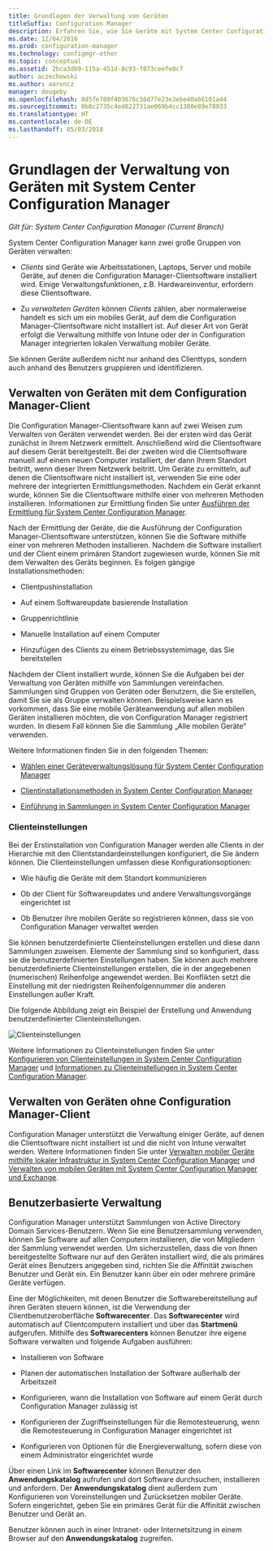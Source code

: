 ```yaml
---
title: Grundlagen der Verwaltung von Geräten
titleSuffix: Configuration Manager
description: Erfahren Sie, wie Sie Geräte mit System Center Configuration Manager verwalten.
ms.date: 12/04/2016
ms.prod: configuration-manager
ms.technology: configmgr-other
ms.topic: conceptual
ms.assetid: 2bca3db9-115a-451d-8c93-f073ceefe0c7
author: aczechowski
ms.author: aaroncz
manager: dougeby
ms.openlocfilehash: 8d5fe709f403676c36d77e23e3ebe40a66101a44
ms.sourcegitcommit: 0b0c2735c4ed822731ae069b4cc1380e89e78933
ms.translationtype: HT
ms.contentlocale: de-DE
ms.lasthandoff: 05/03/2018
---
```

# <a name="fundamentals-of-managing-devices-with-system-center-configuration-manager"></a>Grundlagen der Verwaltung von Geräten mit System Center Configuration Manager

*Gilt für: System Center Configuration Manager (Current Branch)*

System Center Configuration Manager kann zwei große Gruppen von Geräten verwalten:

-   *Clients* sind Geräte wie Arbeitsstationen, Laptops, Server und mobile Geräte, auf denen die Configuration Manager-Clientsoftware installiert wird. Einige Verwaltungsfunktionen, z.B. Hardwareinventur, erfordern diese Clientsoftware.  

-   Zu *verwalteten Geräten* können *Clients* zählen, aber normalerweise handelt es sich um ein mobiles Gerät, auf dem die Configuration Manager-Clientsoftware nicht installiert ist. Auf dieser Art von Gerät erfolgt die Verwaltung mithilfe von Intune oder der in Configuration Manager integrierten lokalen Verwaltung mobiler Geräte.

Sie können Geräte außerdem nicht nur anhand des Clienttyps, sondern auch anhand des Benutzers gruppieren und identifizieren.

## <a name="managing-devices-with-the-configuration-manager-client"></a>Verwalten von Geräten mit dem Configuration Manager-Client

Die Configuration Manager-Clientsoftware kann auf zwei Weisen zum Verwalten von Geräten verwendet werden. Bei der ersten wird das Gerät zunächst in Ihrem Netzwerk ermittelt. Anschließend wird die Clientsoftware auf diesem Gerät bereitgestellt. Bei der zweiten wird die Clientsoftware manuell auf einem neuen Computer installiert, der dann Ihrem Standort beitritt, wenn dieser Ihrem Netzwerk beitritt. Um Geräte zu ermitteln, auf denen die Clientsoftware nicht installiert ist, verwenden Sie eine oder mehrere der integrierten Ermittlungsmethoden. Nachdem ein Gerät erkannt wurde, können Sie die Clientsoftware mithilfe einer von mehreren Methoden installieren. Informationen zur Ermittlung finden Sie unter [Ausführen der Ermittlung für System Center Configuration Manager](../../core/servers/deploy/configure/run-discovery.md).  

 Nach der Ermittlung der Geräte, die die Ausführung der Configuration Manager-Clientsoftware unterstützen, können Sie die Software mithilfe einer von mehreren Methoden installieren. Nachdem die Software installiert und der Client einem primären Standort zugewiesen wurde, können Sie mit dem Verwalten des Geräts beginnen.  Es folgen gängige Installationsmethoden:

 - Clientpushinstallation

 - Auf einem Softwareupdate basierende Installation

 - Gruppenrichtlinie

 - Manuelle Installation auf einem Computer
 - Hinzufügen des Clients zu einem Betriebssystemimage, das Sie bereitstellen  


 Nachdem der Client installiert wurde, können Sie die Aufgaben bei der Verwaltung von Geräten mithilfe von Sammlungen vereinfachen. Sammlungen sind Gruppen von Geräten oder Benutzern, die Sie erstellen, damit Sie sie als Gruppe verwalten können. Beispielsweise kann es vorkommen, dass Sie eine mobile Geräteanwendung auf allen mobilen Geräten installieren möchten, die von Configuration Manager registriert wurden. In diesem Fall können Sie die Sammlung „Alle mobilen Geräte“ verwenden.  

 Weitere Informationen finden Sie in den folgenden Themen:  

-   [Wählen einer Geräteverwaltungslösung für System Center Configuration Manager](../../core/plan-design/choose-a-device-management-solution.md)  

-   [Clientinstallationsmethoden in System Center Configuration Manager](../../core/clients/deploy/plan/client-installation-methods.md)  

-   [Einführung in Sammlungen in System Center Configuration Manager](../../core/clients/manage/collections/introduction-to-collections.md)  

### <a name="client-settings"></a>Clienteinstellungen  
 Bei der Erstinstallation von Configuration Manager werden alle Clients in der Hierarchie mit den Clientstandardeinstellungen konfiguriert, die Sie ändern können. Die Clienteinstellungen umfassen diese Konfigurationsoptionen:

 -  Wie häufig die Geräte mit dem Standort kommunizieren

 -  Ob der Client für Softwareupdates und andere Verwaltungsvorgänge eingerichtet ist

 -  Ob Benutzer ihre mobilen Geräte so registrieren können, dass sie von Configuration Manager verwaltet werden  

Sie können benutzerdefinierte Clienteinstellungen erstellen und diese dann Sammlungen zuweisen.  Elemente der Sammlung sind so konfiguriert, dass sie die benutzerdefinierten Einstellungen haben. Sie können auch mehrere benutzerdefinierte Clienteinstellungen erstellen, die in der angegebenen (numerischen) Reihenfolge angewendet werden.  Bei Konflikten setzt die Einstellung mit der niedrigsten Reihenfolgennummer die anderen Einstellungen außer Kraft.  

Die folgende Abbildung zeigt ein Beispiel der Erstellung und Anwendung benutzerdefinierter Clienteinstellungen.  

 ![Clienteinstellungen](media/ClientSettings.gif)  

 Weitere Informationen zu Clienteinstellungen finden Sie unter  
                [Konfigurieren von Clienteinstellungen in System Center Configuration Manager](../../core/clients/deploy/configure-client-settings.md) und [Informationen zu Clienteinstellungen in System Center Configuration Manager](../../core/clients/deploy/about-client-settings.md).

## <a name="managing-devices-without-the-configuration-manager-client"></a>Verwalten von Geräten ohne Configuration Manager-Client  
 Configuration Manager unterstützt die Verwaltung einiger Geräte, auf denen die Clientsoftware nicht installiert ist und die nicht von Intune verwaltet werden. Weitere Informationen finden Sie unter [Verwalten mobiler Geräte mithilfe lokaler Infrastruktur in System Center Configuration Manager](../../mdm/understand/manage-mobile-devices-with-on-premises-infrastructure.md) und [Verwalten von mobilen Geräten mit System Center Configuration Manager und Exchange](../../mdm/deploy-use/manage-mobile-devices-with-exchange-activesync.md).  

## <a name="user-based-management"></a>Benutzerbasierte Verwaltung  
 Configuration Manager unterstützt Sammlungen von Active Directory Domain Services-Benutzern. Wenn Sie eine Benutzersammlung verwenden, können Sie Software auf allen Computern installieren, die von Mitgliedern der Sammlung verwendet werden. Um sicherzustellen, dass die von Ihnen bereitgestellte Software nur auf den Geräten installiert wird, die als primäres Gerät eines Benutzers angegeben sind, richten Sie die Affinität zwischen Benutzer und Gerät ein. Ein Benutzer kann über ein oder mehrere primäre Geräte verfügen.  

 Eine der Möglichkeiten, mit denen Benutzer die Softwarebereitstellung auf ihren Geräten steuern können, ist die Verwendung der Clientbenutzeroberfläche **Softwarecenter**. Das **Softwarecenter** wird automatisch auf Clientcomputern installiert und über das **Startmenü** aufgerufen. Mithilfe des **Softwarecenters** können Benutzer ihre eigene Software verwalten und folgende Aufgaben ausführen:  

-   Installieren von Software  

-   Planen der automatischen Installation der Software außerhalb der Arbeitszeit  

-   Konfigurieren, wann die Installation von Software auf einem Gerät durch Configuration Manager zulässig ist  

-   Konfigurieren der Zugriffseinstellungen für die Remotesteuerung, wenn die Remotesteuerung in Configuration Manager eingerichtet ist  

-   Konfigurieren von Optionen für die Energieverwaltung, sofern diese von einem Administrator eingerichtet wurde  


 Über einen Link im **Softwarecenter** können Benutzer den **Anwendungskatalog** aufrufen und dort Software durchsuchen, installieren und anfordern. Der **Anwendungskatalog** dient außerdem zum Konfigurieren von Voreinstellungen und Zurücksetzen mobiler Geräte. Sofern eingerichtet, geben Sie ein primäres Gerät für die Affinität zwischen Benutzer und Gerät an.   

 Benutzer können auch in einer Intranet- oder Internetsitzung in einem Browser auf den **Anwendungskatalog** zugreifen.  
